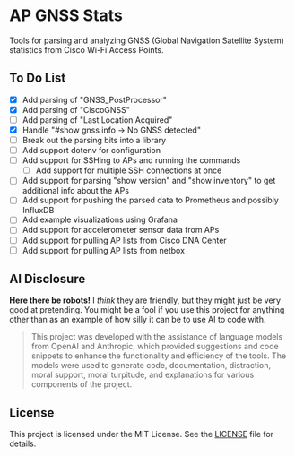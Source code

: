 # AP GNSS Stats

Tools for parsing and analyzing GNSS (Global Navigation Satellite System) statistics from Cisco Wi-Fi Access Points.

## To Do List

- [X] Add parsing of "GNSS_PostProcessor"
- [X] Add parsing of "CiscoGNSS"
- [ ] Add parsing of "Last Location Acquired"
- [X] Handle "#show gnss info -> No GNSS detected"
- [ ] Break out the parsing bits into a library
- [ ] Add support dotenv for configuration
- [ ] Add support for SSHing to APs and running the commands
  - [ ] Add support for multiple SSH connections at once
- [ ] Add support for parsing "show version" and "show inventory" to get additional info about the APs
- [ ] Add support for pushing the parsed data to Prometheus and possibly InfluxDB
- [ ] Add example visualizations using Grafana
- [ ] Add support for accelerometer sensor data from APs
- [ ] Add support for pulling AP lists from Cisco DNA Center
- [ ] Add support for pulling AP lists from netbox

## AI Disclosure

**Here there be robots!** I *think* they are friendly, but they might just be very good at pretending. You might be a fool if you use this project for anything other than as an example of how silly it can be to use AI to code with.

> This project was developed with the assistance of language models from OpenAI and Anthropic, which provided suggestions and code snippets to enhance the functionality and efficiency of the tools. The models were used to generate code, documentation, distraction, moral support, moral turpitude, and explanations for various components of the project.

## License

This project is licensed under the MIT License. See the [LICENSE](LICENSE) file for details.
